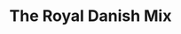 ---
published: true
title: 'The Royal Danish Mix '
collection: ailleurs
release_date: '2016-02-01 00:00:00'
image:
    user/pages/01.Emissions/ailleurs-117/ouiedire_ailleurs-117_cover-1.png: { name: ouiedire_ailleurs-117_cover-1.png, type: image/png, size: 856918, path: user/pages/01.Emissions/ailleurs-117/ouiedire_ailleurs-117_cover-1.png }
number: '117'
slug: ailleurs-117
taxonomy:
    dj: 'DW Robertson aka Ergo Phizmiz'
    artist: ['Albi Ala Albak', 'Arnold Schoenberg', 'Bohislav Martinu', 'Brigitte Fontaine et Areski', 'Charles Ives', 'Claudio Monteverdi', 'Conlon Nancarrow', Dabka, 'Dashiell Hedayat', 'Dastan Ensemble', 'Erik Satie', 'Erwin Schulhoff', 'Gyorgy Ligeti', 'He Zemin & Huang Peiying', 'Iannis Xenakis', 'Igor Stravinsky', 'Ivor Cutler', 'Jacopo Peri', 'Jean Michel Jarre', 'John Cage', 'Kurt Weill', 'Matsuo Ohno', 'Miles Davis', Moondog, 'Morton Feldman', 'Morton Subotnick', 'Silver Apples', 'Sun Ra', 'The Bohman Brothers', 'The The', 'Tod Dockstader', 'Zdenek Liska']
playlists:
    - { title: null, tracks: [{ timecode: '00:00:00', artists: ['Claudio Monteverdi'], title: 'L''Orfeo' }, { timecode: '00:00:00', artists: ['John Cage'], title: 'Solo for Flute, Alto Flute & Piccolo' }, { timecode: '00:02:12', artists: ['Miles Davis'], title: 'Spanish Key' }, { timecode: '00:02:50', artists: ['Matsuo Ohno'], title: 'Electronic Sound' }, { timecode: '00:05:25', artists: [Dabka], title: 'Ya Gazayal' }, { timecode: '00:08:40', artists: ['Silver Apples'], title: 'Cannonball Noodle' }, { timecode: '00:09:13', artists: ['Conlon Nancarrow'], title: 'Quartet Nr 3' }, { timecode: '00:11:05', artists: ['Jacopo Peri'], title: Euridice }, { timecode: '00:12:30', artists: ['Dastan Ensemble'], title: Asheghaneh }, { timecode: '00:12:53', artists: [Moondog], title: 'Ostrich Feather' }, { timecode: '00:13:30', artists: ['Charles Ives'], title: 'The Rock Strewn Hills' }, { timecode: '00:14:44', artists: ['John Cage'], title: 'Sonata No 3' }, { timecode: '00:15:35', artists: ['Arnold Schoenberg'], title: Adagio }, { timecode: '00:19:07', artists: ['Morton Feldman'], title: 'The King of Denmark (Optimised)' }, { timecode: '00:24:02', artists: ['Bohislav Martinu'], title: 'Four Madrigals for Oboe, Clarinet & Bassoon' }, { timecode: '00:26:21', artists: ['Erik Satie'], title: Socrate }, { timecode: '00:29:11', artists: ['Igor Stravinsky'], title: Agon }, { timecode: '00:29:34', artists: ['Tod Dockstader'], title: '01' }, { timecode: '00:29:50', artists: ['Brigitte Fontaine et Areski'], title: 'Apres le Guerre' }, { timecode: '00:32:24', artists: ['He Zemin & Huang Peiying'], title: 'Big Idiot Buys a Pig' }, { timecode: '00:33:20', artists: ['Dashiell Hedayat'], title: 'Fille de l''ombre' }, { timecode: '00:34:02', artists: ['Jean Michel Jarre'], title: 'Eros Machine' }, { timecode: '00:35:50', artists: ['Erik Satie'], title: 'Furniture Music' }, { timecode: '00:36:22', artists: ['Albi Ala Albak'], title: Ataba }, { timecode: '00:38:09', artists: ['Erwin Schulhoff'], title: Flammen }, { timecode: '00:41:21', artists: ['Morton Subotnick'], title: 'The Wild Bull Part One' }, { timecode: '00:43:04', artists: ['Zdenek Liska'], title: Uncertainties }, { timecode: '00:45:42', artists: ['Sun Ra'], title: 'Disco 2100' }, { timecode: '00:48:52', artists: ['Gyorgy Ligeti'], title: 'Musica Recerceta (Adaptation for Barrel Organ)' }, { timecode: '00:48:52', artists: ['Kurt Weill'], title: Kanonensong }, { timecode: '00:51:26', artists: ['The The'], title: Giant }, { timecode: '00:51:28', artists: ['Gyorgy Ligeti'], title: 'The Lobster Quadrille' }, { timecode: '00:53:06', artists: ['Ivor Cutler'], title: 'The Shapely Balloon' }, { timecode: '00:55:40', artists: ['Iannis Xenakis'], title: Diamorphoses }, { timecode: '00:56:03', artists: ['Claudio Monteverdi'], title: 'Vespro Della Beata Vergine' }, { timecode: '00:56:40', artists: ['The Bohman Brothers'], title: 'Thairish Variations' }] }
presentation: 'Within you will find dices and slices of the following musical nuts, tossed into relief with one another in a savoury and sweet montage, in roughly this order...'
image_hd:
    user/pages/01.Emissions/ailleurs-117/ouiedire_ailleurs-117_cover_hd.png: { name: ouiedire_ailleurs-117_cover_hd.png, type: image/png, size: 1370769, path: user/pages/01.Emissions/ailleurs-117/ouiedire_ailleurs-117_cover_hd.png }

---